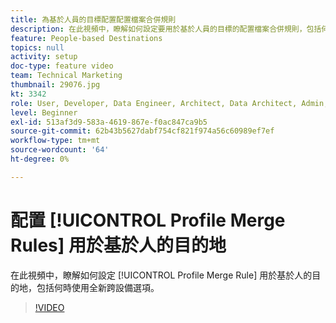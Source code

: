 ```yaml
---
title: 為基於人員的目標配置配置檔案合併規則
description: 在此視頻中，瞭解如何設定要用於基於人員的目標的配置檔案合併規則，包括何時使用全新的跨設備選項。
feature: People-based Destinations
topics: null
activity: setup
doc-type: feature video
team: Technical Marketing
thumbnail: 29076.jpg
kt: 3342
role: User, Developer, Data Engineer, Architect, Data Architect, Admin, Leader
level: Beginner
exl-id: 513af3d9-583a-4619-867e-f0ac847ca9b5
source-git-commit: 62b43b5627dabf754cf821f974a56c60989ef7ef
workflow-type: tm+mt
source-wordcount: '64'
ht-degree: 0%

---
```


# 配置 [!UICONTROL Profile Merge Rules] 用於基於人的目的地

在此視頻中，瞭解如何設定 [!UICONTROL Profile Merge Rule] 用於基於人的目的地，包括何時使用全新跨設備選項。

>[!VIDEO](https://video.tv.adobe.com/v/29076/?quality=12)
